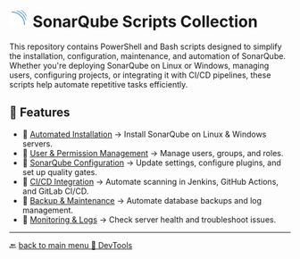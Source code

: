 # <img src="../Assets/pics/SonarQube.svg" width="35" alt="SonarQube Scripts Collection"> SonarQube Scripts Collection

This repository contains PowerShell and Bash scripts designed to simplify the installation, configuration, maintenance, and automation of SonarQube. Whether you're deploying SonarQube on Linux or Windows, managing users, configuring projects, or integrating it with CI/CD pipelines, these scripts help automate repetitive tasks efficiently.

## 🚀 Features

- 📂 [Automated Installation](./Install/) → Install SonarQube on Linux & Windows servers.
- 📂 [User & Permission Management](./UAC/) → Manage users, groups, and roles.
- 📂 [SonarQube Configuration](./Manage/) → Update settings, configure plugins, and set up quality gates.
- 📂 [CI/CD Integration](./Automate/) → Automate scanning in Jenkins, GitHub Actions, and GitLab CI/CD.
- 📂 [Backup & Maintenance](./Backup/) → Automate database backups and log management.
- 📂 [Monitoring & Logs](./Perf/) → Check server health and troubleshoot issues.

---

🔙 [back to main menu 📂 DevTools](../)
